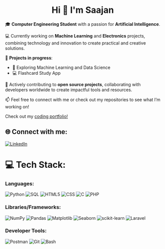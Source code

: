 <h1 align="center">Hi 👋 I'm Saajan </h1>

🎓 **Computer Engineering Student** with a passion for **Artificial Intelligence**.

💻 Currently working on **Machine Learning** and **Electronics** projects, combining technology and innovation to create practical and creative solutions.

🚀 **Projects in progress**:
- 🤖 Exploring Machine Learning and Data Science
- 💻 Flashcard Study App

🌟 Actively contributing to **open source projects**, collaborating with developers worldwide to create impactful tools and resources.

📫 Feel free to connect with me or check out my repositories to see what I’m working on!

Check out my [coding portfolio!](https://saajann.github.io/portfolio)

## 🌐 Connect with me:
[![LinkedIn](https://img.shields.io/badge/LinkedIn-%230077B5.svg?logo=linkedin&logoColor=white)](https://www.linkedin.com/in/saajan-saini/)

# 💻 Tech Stack:

### Languages:
![Python](https://img.shields.io/badge/python-%233776AB.svg?style=for-the-badge&logo=python&logoColor=white) 
![SQL](https://img.shields.io/badge/sql-%2307405e.svg?style=for-the-badge&logo=postgresql&logoColor=white) 
![HTML5](https://img.shields.io/badge/html5-%23E34F26.svg?style=for-the-badge&logo=html5&logoColor=white) 
![CSS](https://img.shields.io/badge/css-%231572B6.svg?style=for-the-badge&logo=css3&logoColor=white) 
![C](https://img.shields.io/badge/C-00599C?style=for-the-badge&logo=c&logoColor=white) 
![PHP](https://img.shields.io/badge/php-%2377A9B7.svg?style=for-the-badge&logo=php&logoColor=white)

### Libraries/Frameworks:
![NumPy](https://img.shields.io/badge/numpy-%23013243.svg?style=for-the-badge&logo=numpy&logoColor=white) 
![Pandas](https://img.shields.io/badge/pandas-%23150458.svg?style=for-the-badge&logo=pandas&logoColor=white) 
![Matplotlib](https://img.shields.io/badge/matplotlib-%230A1D37.svg?style=for-the-badge&logo=matplotlib&logoColor=white) 
![Seaborn](https://img.shields.io/badge/seaborn-%23023C4B.svg?style=for-the-badge&logo=seaborn&logoColor=white) 
![scikit-learn](https://img.shields.io/badge/scikit--learn-%23F7931E.svg?style=for-the-badge&logo=scikit-learn&logoColor=white) 
![Laravel](https://img.shields.io/badge/laravel-%23FF2D20.svg?style=for-the-badge&logo=laravel&logoColor=white)


### Developer Tools:
![Postman](https://img.shields.io/badge/Postman-FF6C37?style=for-the-badge&logo=postman&logoColor=white) 
![Git](https://img.shields.io/badge/git-%23F05033.svg?style=for-the-badge&logo=git&logoColor=white) 
![Bash](https://img.shields.io/badge/bash-%23121011.svg?style=for-the-badge&logo=gnu-bash&logoColor=white)
